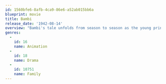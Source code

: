 ```yaml
---
id: 1560bfe6-8afb-4ca9-86e6-a52ab015bb6a
blueprint: movie
title: Bambi
release_date: '1942-08-14'
overview: "Bambi's tale unfolds from season to season as the young prince of the forest learns about life, love, and friends."
genres:
  -
    id: 16
    name: Animation
  -
    id: 18
    name: Drama
  -
    id: 10751
    name: Family
---
```

